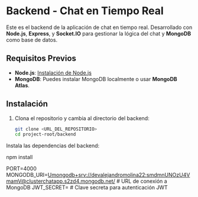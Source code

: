 # Backend - Chat en Tiempo Real

Este es el backend de la aplicación de chat en tiempo real. Desarrollado con **Node.js**, **Express**, y **Socket.IO** para gestionar la lógica del chat y **MongoDB** como base de datos.

## Requisitos Previos

- **Node.js**: [Instalación de Node.js](https://nodejs.org/)
- **MongoDB**: Puedes instalar MongoDB localmente o usar **MongoDB Atlas**.

## Instalación

1. Clona el repositorio y cambia al directorio del backend:

   ```bash
   git clone <URL_DEL_REPOSITORIO>
   cd project-root/backend

Instala las dependencias del backend:

npm install

PORT=4000
MONGODB_URI=<Umongodb+srv://devalejandromolina22:smdmnUNOzU4VmamV@clusterchatapp.s2zd4.mongodb.net/>  # URL de conexión a MongoDB
JWT_SECRET=<secretKey>      # Clave secreta para autenticación JWT



